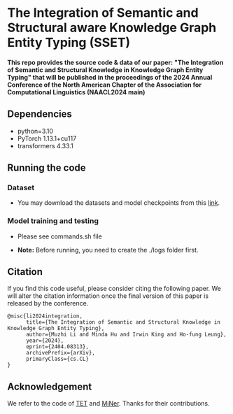 # The Integration of Semantic and Structural aware Knowledge Graph Entity Typing (SSET)
#### This repo provides the source code & data of our paper: "The Integration of Semantic and Structural Knowledge in Knowledge Graph Entity Typing" that will be published in the proceedings of the 2024 Annual Conference of the North American Chapter of the Association for Computational Linguistics (NAACL2024 main)

## Dependencies
* python=3.10
* PyTorch 1.13.1+cu117
* transformers 4.33.1

## Running the code
### Dataset
* You may download the datasets and model checkpoints from this [link](https://drive.google.com/drive/folders/1kUwUkf80Ved9IJ0k_Njd1PX5a5JvAo7_?usp=sharing).

### Model training and testing
* Please see commands.sh file


* **Note:** Before running, you need to create the ./logs folder first.

## Citation
If you find this code useful, please consider citing the following paper.
We will alter the citation information once the final version of this paper is released by the conference. 
```
@misc{li2024integration,
      title={The Integration of Semantic and Structural Knowledge in Knowledge Graph Entity Typing}, 
      author={Muzhi Li and Minda Hu and Irwin King and Ho-fung Leung},
      year={2024},
      eprint={2404.08313},
      archivePrefix={arXiv},
      primaryClass={cs.CL}
}
```

## Acknowledgement
We refer to the code of [TET](https://github.com/zhiweihu1103/ET-TET) and [MiNer](https://github.com/jinzhuoran/MiNer/). Thanks for their contributions.
